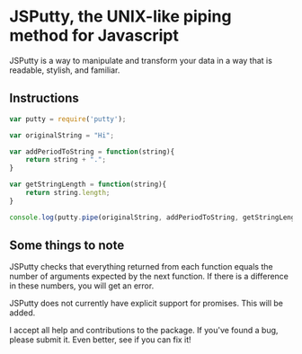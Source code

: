 # JSPutty, the UNIX-like piping method for Javascript

JSPutty is a way to manipulate and transform your data in a way that is readable, stylish, and familiar.

## Instructions

```javascript
var putty = require('putty');

var originalString = "Hi";

var addPeriodToString = function(string){
	return string + ".";
}

var getStringLength = function(string){
	return string.length;
}

console.log(putty.pipe(originalString, addPeriodToString, getStringLength)); // 3
```

## Some things to note

JSPutty checks that everything returned from each function equals the number of arguments expected by the next function. If there is a difference in these numbers, you will get an error.

JSPutty does not currently have explicit support for promises. This will be added.

I accept all help and contributions to the package. If you've found a bug, please submit it. Even better, see if you can fix it!

